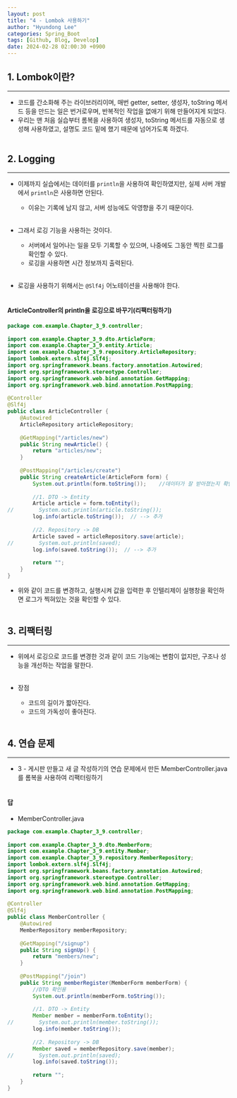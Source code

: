 ```yaml
---
layout: post
title: "4 - Lombok 사용하기"
author: "Hyundong Lee"
categories: Spring_Boot
tags: [Github, Blog, Develop]
date: 2024-02-28 02:00:30 +0900
---
```


## 1. Lombok이란?
<hr/>

* 코드를 간소화해 주는 라이브러리이며, 매번 getter, setter, 생성자, toString 메서드 등을 만드는 일은 번거로우며, 반복적인 작업을 없애기 위해 만들어지게 되었다.
* 우리는 맨 처음 실습부터 롬복을 사용하여 생성자, toString 메서드를 자동으로 생성해 사용하였고, 설명도 코드 밑에 했기 때문에 넘어가도록 하겠다.
<br/><br/>

## 2. Logging
<hr/>

* 이제까지 실습에서는 데이터를 `println`을 사용하여 확인하였지만, 실제 서버 개발에서 `println`은 사용하면 안된다.
	* 이유는 기록에 남지 않고, 서버 성능에도 악영향을 주기 때문이다.
<br/><br/>

* 그래서 로깅 기능을 사용하는 것이다.
	* 서버에서 일어나는 일을 모두 기록할 수 있으며, 나중에도 그동안 찍힌 로그를 확인할 수 있다.
	* 로깅을 사용하면 시간 정보까지 출력된다.
<br/><br/>

* 로깅을 사용하기 위해서는 `@Slf4j` 어노테이션을 사용해야 한다.
<br/><br/>

#### ArticleController의 println을 로깅으로 바꾸기(리팩터링하기)

```java
package com.example.Chapter_3_9.controller;  
  
import com.example.Chapter_3_9.dto.ArticleForm;  
import com.example.Chapter_3_9.entity.Article;  
import com.example.Chapter_3_9.repository.ArticleRepository;  
import lombok.extern.slf4j.Slf4j;  
import org.springframework.beans.factory.annotation.Autowired;  
import org.springframework.stereotype.Controller;  
import org.springframework.web.bind.annotation.GetMapping;  
import org.springframework.web.bind.annotation.PostMapping;  
  
@Controller  
@Slf4j  
public class ArticleController {  
    @Autowired  
    ArticleRepository articleRepository;  
  
    @GetMapping("/articles/new")  
    public String newArticle() {  
        return "articles/new";  
    }  
  
    @PostMapping("/articles/create")  
    public String createArticle(ArticleForm form) {  
        System.out.println(form.toString());    //데이터가 잘 받아졌는지 확인용  
  
        //1. DTO -> Entity  
        Article article = form.toEntity();  
//        System.out.println(article.toString());  
        log.info(article.toString());  // --> 추가
  
        //2. Repository -> DB  
        Article saved = articleRepository.save(article);  
//        System.out.println(saved);  
        log.info(saved.toString());  // --> 추가
  
        return "";  
    }  
}
```
* 위와 같이 코드를 변경하고, 실행시켜 값을 입력한 후 인텔리제이 실행창을 확인하면 로그가 찍혀있는 것을 확인할 수 있다.
<br/><br/>

## 3. 리팩터링
<hr/>

* 위에서 로깅으로 코드를 변경한 것과 같이 코드 기능에는 변함이 없지만, 구조나 성능을 개선하는 작업을 말한다.
<br/><br/>

* 장점
	* 코드의 길이가 짧아진다.
	* 코드의 가독성이 좋아진다.
<br/><br/>

## 4. 연습 문제
<hr/>

* 3 - 게시판 만들고 새 글 작성하기의 연습 문제에서 만든 MemberController.java를 롬복을 사용하여 리팩터링하기
<br/><br/>

#### 답
* MemberController.java

```java
package com.example.Chapter_3_9.controller;  
  
import com.example.Chapter_3_9.dto.MemberForm;  
import com.example.Chapter_3_9.entity.Member;  
import com.example.Chapter_3_9.repository.MemberRepository;  
import lombok.extern.slf4j.Slf4j;  
import org.springframework.beans.factory.annotation.Autowired;  
import org.springframework.stereotype.Controller;  
import org.springframework.web.bind.annotation.GetMapping;  
import org.springframework.web.bind.annotation.PostMapping;  
  
@Controller  
@Slf4j  
public class MemberController {  
    @Autowired  
    MemberRepository memberRepository;  
  
    @GetMapping("/signup")  
    public String signUp() {  
        return "members/new";  
    }  
  
    @PostMapping("/join")  
    public String memberRegister(MemberForm memberForm) {  
        //DTO 확인용  
        System.out.println(memberForm.toString());  
  
        //1. DTO -> Entity  
        Member member = memberForm.toEntity();  
//        System.out.println(member.toString());  
        log.info(member.toString());  
  
        //2. Repository -> DB  
        Member saved = memberRepository.save(member);  
//        System.out.println(saved);  
        log.info(saved.toString());  
          
        return "";  
    }  
}
```
